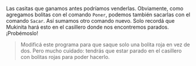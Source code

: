 Las casitas que ganamos antes podríamos venderlas. Obviamente, como agregamos  bolitas con el comando `Poner`, podemos también sacarlas con el comando `Sacar`. Así sumamos otro comando nuevo. Solo recordá que Mukinita hará esto en el casillero donde nos encontremos parados. ¡Probémoslo! 

> Modificá este programa para que saque solo una bolita roja en vez de dos. Pero mucho cuidado: tendrás que estar parado en el casillero con bolitas rojas para poder hacerlo. 
